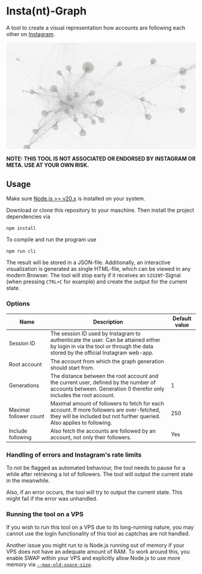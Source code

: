 # Insta(nt)-Graph

A tool to create a visual representation how accounts are following each other on [Instagram](https://instagram.com).

![An example of the visual representation](./example-graph.png)

**NOTE: THIS TOOL IS NOT ASSOCIATED OR ENDORSED BY INSTAGRAM OR META. USE AT YOUR OWN RISK.**

## Usage

Make sure [Node.js >= v20.x](https://nodejs.org/) is installed on your system.

Download or clone this repository to your maschine. Then install the project dependencies via

```
npm install
```

To compile and run the program use

```
npm run cli
```

The result will be stored in a JSON-file. Additionally, an interactive visualization is generated as single HTML-file, 
which can be viewed in any modern Browser. The tool will stop early if it receives an `SIGINT`-Signal (when pressing
`CTRL+C` for example) and create the output for the current state.

### Options

| Name                   | Description                                                                                                                                                              | Default value |
|------------------------|--------------------------------------------------------------------------------------------------------------------------------------------------------------------------|---------------|
| Session ID             | The session ID used by Instagram to authenticate the user. Can be attained either by login in via the tool or through the data stored by the official Instagram web-app. |
| Root account           | The account from which the graph generation should start from.                                                                                                           |               |
| Generations            | The distance between the root account and the current user, defined by the number of accounts between. Generation 0 therefor only includes the root account.             | 1             |
| Maximal follower count | Maximal amount of followers to fetch for each account. If more followers are over-fetched, they will be included but not further queried. Also applies to following.     | 250           |
| Include following      | Also fetch the accounts are followed by an account, not only their followers.                                                                                            | Yes           |

### Handling of errors and Instagram's rate limits

To not be flagged as automated behaviour, the tool needs to pause for a while after retrieving a lot of followers. The
tool will output the current state in the meanwhile. 

Also, if an error occurs, the tool will try to output the current state. This might fail if the error was unhandled. 

### Running the tool on a VPS

If you wish to run this tool on a VPS due to its long-running nature, you may cannot use the login functionality of this
tool as captchas are not handled.

Another issue you might run to is Node.js running out of memory if your VPS does not have an adequate amount of RAM. To 
work around this, you enable SWAP within your VPS and explicitly allow Node.js to use more memory via 
[`--max-old-space-size`](https://nodejs.org/api/cli.html#--max-old-space-sizesize-in-megabytes).
